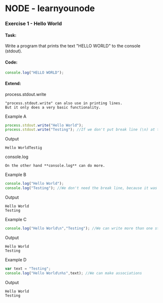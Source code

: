 # NODE - learnyounode

### Exercise 1 - Hello World
#### Task:  
Write a program that prints the text "HELLO WORLD" to the console (stdout).
#### Code:  
```javascript
console.log("HELLO WORLD");
```
#### Extend:
process.stdout.write
```
"process.stdout.write" can also use in printing lines.  
But it only does a very basic functionality.  
```
Example A
```javascript
process.stdout.write("Hello World");
process.stdout.write("Testing"); //If we don't put break line (\n) at the end, two sentences will be merged into one
```
Output
```
Hello WorldTestig
```
console.log
```
On the other hand **console.log** can do more.  
```
Example B
```javascript
console.log("Hello World"); 
console.log("Testing"); //We don't need the break line, because it was already formated
```
Output
```
Hello World
Testing
```
Example C
```javascript
console.log("Hello World\n","Testing"); //We can write more than one string
```
Output
```
Hello World
Testing
```
Example D
```javascript
var text = "Testing";
console.log("Hello World\n%s",text); //We can make associations
```
Output
```
Hello World
Testing
```
###
